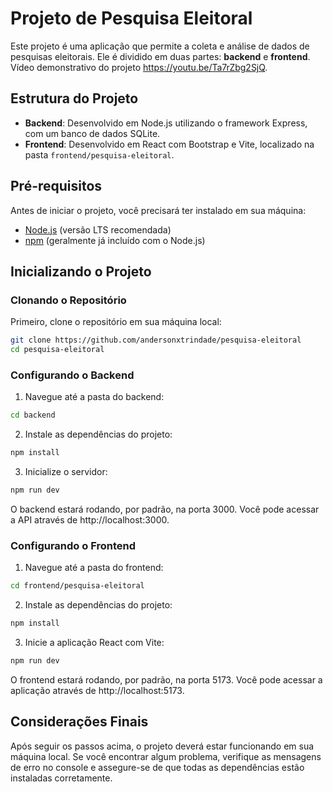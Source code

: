 # Projeto de Pesquisa Eleitoral

Este projeto é uma aplicação que permite a coleta e análise de dados de pesquisas eleitorais. Ele é dividido em duas partes: **backend** e **frontend**.
Vídeo demonstrativo do projeto https://youtu.be/Ta7rZbg2SjQ.

## Estrutura do Projeto

- **Backend**: Desenvolvido em Node.js utilizando o framework Express, com um banco de dados SQLite.
- **Frontend**: Desenvolvido em React com Bootstrap e Vite, localizado na pasta `frontend/pesquisa-eleitoral`.

## Pré-requisitos

Antes de iniciar o projeto, você precisará ter instalado em sua máquina:

- [Node.js](https://nodejs.org/) (versão LTS recomendada)
- [npm](https://www.npmjs.com/) (geralmente já incluído com o Node.js)

## Inicializando o Projeto

### Clonando o Repositório

Primeiro, clone o repositório em sua máquina local:

```bash
git clone https://github.com/andersonxtrindade/pesquisa-eleitoral
cd pesquisa-eleitoral
```

### Configurando o Backend

1. Navegue até a pasta do backend:
```bash
cd backend
```

2. Instale as dependências do projeto:
```bash
npm install
```

3. Inicialize o servidor:

```bash
npm run dev
```

O backend estará rodando, por padrão, na porta 3000. Você pode acessar a API através de http://localhost:3000.

### Configurando o Frontend

1. Navegue até a pasta do frontend:
```bash
cd frontend/pesquisa-eleitoral
```

2. Instale as dependências do projeto:
```bash
npm install
```

3. Inicie a aplicação React com Vite:
```bash
npm run dev
```

O frontend estará rodando, por padrão, na porta 5173. Você pode acessar a aplicação através de http://localhost:5173.

## Considerações Finais
Após seguir os passos acima, o projeto deverá estar funcionando em sua máquina local. Se você encontrar algum problema, verifique as mensagens de erro no console e assegure-se de que todas as dependências estão instaladas corretamente.
